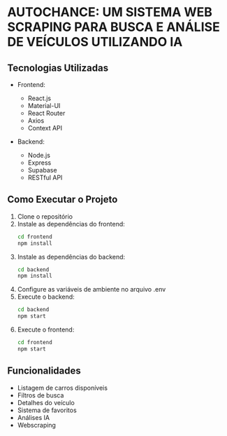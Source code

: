 # AUTOCHANCE: UM SISTEMA WEB SCRAPING PARA BUSCA E ANÁLISE DE VEÍCULOS UTILIZANDO IA

## Tecnologias Utilizadas

- Frontend:
  - React.js
  - Material-UI
  - React Router
  - Axios
  - Context API

- Backend:
  - Node.js
  - Express
  - Supabase
  - RESTful API

## Como Executar o Projeto

1. Clone o repositório
2. Instale as dependências do frontend:
   ```bash
   cd frontend
   npm install
   ```
3. Instale as dependências do backend:
   ```bash
   cd backend
   npm install
   ```
4. Configure as variáveis de ambiente no arquivo .env
5. Execute o backend:
   ```bash
   cd backend
   npm start
   ```
6. Execute o frontend:
   ```bash
   cd frontend
   npm start
   ```

## Funcionalidades

- Listagem de carros disponíveis
- Filtros de busca
- Detalhes do veículo
- Sistema de favoritos
- Análises IA
- Webscraping
